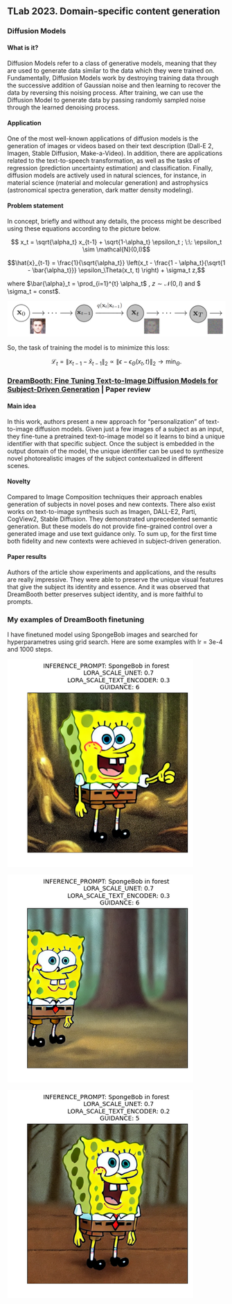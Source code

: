 ## TLab 2023. Domain-specific content generation

### Diffusion Models

####  What is it?

Diffusion Models refer to a class of generative models, meaning that they are used to generate data similar to the data which they were trained on. Fundamentally, Diffusion Models work by destroying training data through the successive addition of Gaussian noise and then learning to recover the data by reversing this noising process. After training, we can use the Diffusion Model to generate data by passing randomly sampled noise through the learned denoising process.

####  Application

One of the most well-known applications of diffusion models is the generation of images or videos based on their text description (Dall-E 2, Imagen, Stable Diffusion, Make-a-Video). In addition, there are applications related to the text-to-speech transformation, as well as the tasks of regression (prediction uncertainty estimation) and classification. Finally, diffusion models are actively used in natural sciences, for instance, in material science (material and molecular generation) and astrophysics (astronomical spectra generation, dark matter density modeling).

####  Problem statement

In concept, briefly and without any details, the process might be described using these equations according to the picture below.

<!-- ![photo](diffusion_model.png)  -->

$$ x_t = \sqrt{\alpha_t} x_{t-1} + \sqrt{1-\alpha_t} \epsilon_t ; \:\: \epsilon_t \sim \mathcal{N}(0,I)$$


$$\hat{x}_{t-1} = \frac{1}{\sqrt{\alpha_t}} \left(x_t - \frac{1 - \alpha_t}{\sqrt{1 - \bar{\alpha_t}}} \epsilon_\Theta(x_t, t) \right) + \sigma_t z,$$  

where $\bar{\alpha}_t = \prod_{i=1}^{t} \alpha_t$ ,  $z \sim \mathcal{N}(0,I)$ and $ \sigma_t = const$.

![photo](diffusion_model.png) 

So, the task of training the model is to minimize this loss:

$$ \mathcal{L}_t = \|x_{t-1} - \hat{x}_{t-1}\|_2 \propto \| \epsilon - \epsilon_\Theta(x_t, t)\|_2 \rightarrow \min_{\Theta} .$$


### [DreamBooth: Fine Tuning Text-to-Image Diffusion Models for Subject-Driven Generation](https://arxiv.org/abs/2208.12242) | Paper review

####   Main idea 

In this work, authors present a new approach for “personalization” of text-to-image diffusion models. Given just a few images of a subject as an input, they fine-tune a pretrained text-to-image model so it learns to bind a unique identifier with that specific subject. Once the subject is embedded in the output domain of the model, the unique identifier can be used to synthesize novel photorealistic images of the subject contextualized in different scenes.

####  Novelty

Compared to Image Composition techniques their approach enables generation of subjects in novel poses and new contexts. There also exist works on text-to-image synthesis such as Imagen, DALL-E2, Parti, CogView2, Stable Diffusion. They demonstrated unprecedented semantic generation. But these models do not provide fine-grained control over a generated image and use text guidance only. To sum up, for the first time both fidelity and new contexts were achieved in subject-driven generation.

 ####  Paper results

Authors of the article show experiments and applications, and the results are really impressive. They were able to preserve the unique visual features that give the subject its identity and essence. And it was observed that DreamBooth better preserves subject identity, and is more faithful to prompts.

### My examples of DreamBooth finetuning
I have finetuned model using SpongeBob images and searched for hyperparametres using grid search. Here are some examples with lr = 3e-4 and 1000 steps.

![photo](output1.png)

![photo](output2.png)

![photo](output3.png)
